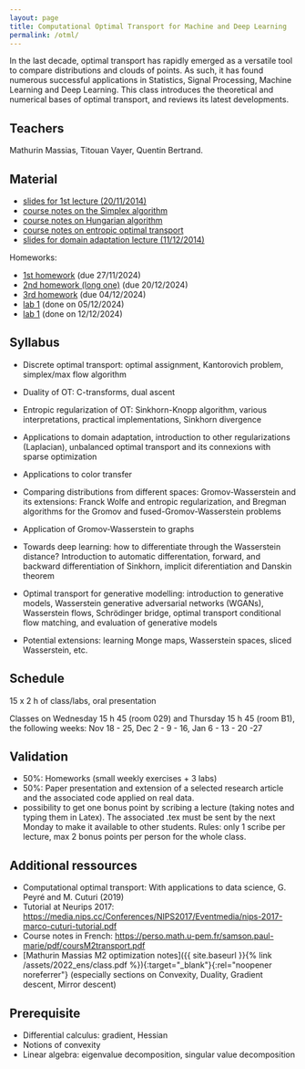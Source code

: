 ```yaml
---
layout: page
title: Computational Optimal Transport for Machine and Deep Learning
permalink: /otml/
---
```



In the last decade, optimal transport has rapidly emerged as a versatile tool to compare distributions and clouds of points. As such, it has found numerous successful applications in Statistics, Signal Processing, Machine Learning and Deep Learning.
This class introduces the theoretical and numerical bases of optimal transport, and reviews its latest developments.

## Teachers
Mathurin Massias, Titouan Vayer, Quentin Bertrand.

## Material
- [slides for 1st lecture (20/11/2014)](/assets/2024_ens_ot/course_intro.pdf )
- [course notes on the Simplex algorithm](/assets/2024_ens_ot/simplex.pdf)
- [course notes on Hungarian algorithm](/assets/2024_ens_ot/hungarian.pdf)
- [course notes on entropic optimal transport](/assets/2024_ens_ot/entropic.pdf)
- [slides for domain adaptation lecture (11/12/2014)](/assets/2024_ens_ot/course_da.pdf )

Homeworks:
- [1st homework](/assets/2024_ens_ot/homework1.pdf) (due 27/11/2024)
- [2nd homework (long one)](/assets/2024_ens_ot/homework2_auction.pdf) (due 20/12/2024)
- [3rd homework](/assets/2024_ens_ot/homework3_bregman.pdf) (due 04/12/2024)
- [lab 1](/assets/2024_ens_ot/lab1.pdf) (done on 05/12/2024)
- [lab 1](/assets/2024_ens_ot/lab2.pdf) (done on 12/12/2024)

## Syllabus
- Discrete optimal transport: optimal assignment, Kantorovich problem, simplex/max flow algorithm
- Duality of OT: C-transforms, dual ascent
- Entropic regularization of OT: Sinkhorn-Knopp algorithm, various interpretations, practical implementations, Sinkhorn divergence
- Applications to domain adaptation, introduction to other regularizations (Laplacian), unbalanced optimal transport and its connexions with sparse optimization
- Applications to color transfer
- Comparing distributions from different spaces: Gromov-Wasserstein and its extensions: Franck Wolfe and entropic regularization, and Bregman algorithms for the Gromov and fused-Gromov-Wasserstein problems
- Application of Gromov-Wasserstein to graphs
- Towards deep learning: how to differentiate through the Wasserstein distance? Introduction to automatic differentation, forward, and backward differentiation of Sinkhorn, implicit diferentiation and Danskin theorem
- Optimal transport for generative modelling: introduction to generative models, Wasserstein generative adversarial networks (WGANs), Wasserstein flows, Schrödinger bridge, optimal transport conditional flow matching, and evaluation of generative models

- Potential extensions: learning Monge maps, Wasserstein spaces, sliced Wasserstein, etc.
<!-- #- Brenier?
#!-- - Wasserstein spaces, Wasserstein barycenters
#- sliced Wasserstein
#- Statistical view of OT
#- Gromov, fused? -->

## Schedule
15 x 2 h of class/labs, oral presentation

Classes on Wednesday 15 h 45 (room 029) and Thursday 15 h 45 (room B1), the following weeks:
Nov 18 - 25, Dec 2 - 9 - 16, Jan 6 - 13 - 20 -27

## Validation
- 50%: Homeworks (small weekly exercises + 3 labs)
- 50%: Paper presentation and extension of a selected research article and the associated code applied on real data.
- possibility to get one bonus point by scribing a lecture (taking notes and typing them in Latex). The associated .tex must be sent by the next Monday to make it available to other students. Rules: only 1 scribe per lecture, max 2 bonus points per person for the whole class.

## Additional ressources
- Computational optimal transport: With applications to data science, G. Peyré and M. Cuturi (2019)
- Tutorial at Neurips 2017: https://media.nips.cc/Conferences/NIPS2017/Eventmedia/nips-2017-marco-cuturi-tutorial.pdf
- Course notes in French: https://perso.math.u-pem.fr/samson.paul-marie/pdf/coursM2transport.pdf
- [Mathurin Massias M2 optimization notes]({{ site.baseurl }}{% link /assets/2022_ens/class.pdf  %}){:target="_blank"}{:rel="noopener noreferrer"}  (especially sections on Convexity, Duality, Gradient descent, Mirror descent)

## Prerequisite
- Differential calculus: gradient, Hessian
- Notions of convexity
- Linear algebra: eigenvalue decomposition, singular value decomposition
